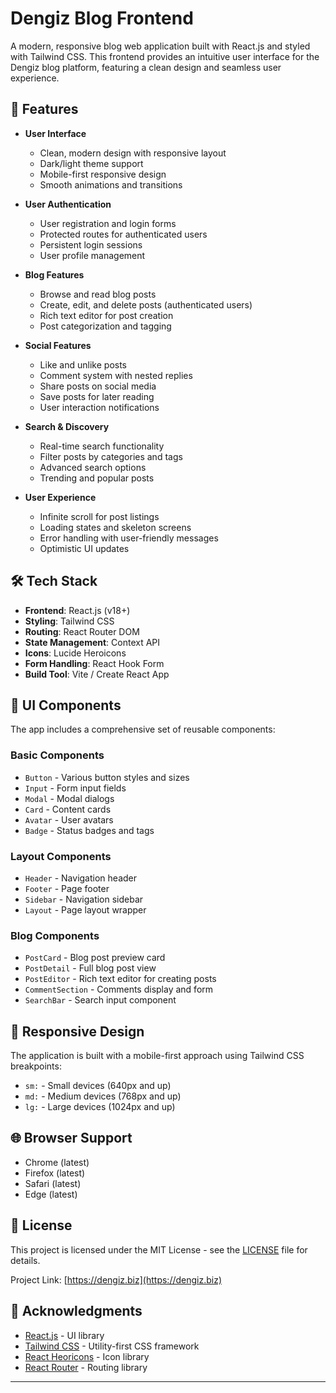 # Dengiz Blog Frontend

A modern, responsive blog web application built with React.js and styled with Tailwind CSS. This frontend provides an intuitive user interface for the Dengiz blog platform, featuring a clean design and seamless user experience.

## 🚀 Features

- **User Interface**
  - Clean, modern design with responsive layout
  - Dark/light theme support
  - Mobile-first responsive design
  - Smooth animations and transitions

- **User Authentication**
  - User registration and login forms
  - Protected routes for authenticated users
  - Persistent login sessions
  - User profile management

- **Blog Features**
  - Browse and read blog posts
  - Create, edit, and delete posts (authenticated users)
  - Rich text editor for post creation
  - Post categorization and tagging

- **Social Features**
  - Like and unlike posts
  - Comment system with nested replies
  - Share posts on social media
  - Save posts for later reading
  - User interaction notifications

- **Search & Discovery**
  - Real-time search functionality
  - Filter posts by categories and tags
  - Advanced search options
  - Trending and popular posts

- **User Experience**
  - Infinite scroll for post listings
  - Loading states and skeleton screens
  - Error handling with user-friendly messages
  - Optimistic UI updates

## 🛠️ Tech Stack

- **Frontend**: React.js (v18+)
- **Styling**: Tailwind CSS
- **Routing**: React Router DOM
- **State Management**: Context API 
- **Icons**: Lucide Heroicons
- **Form Handling**: React Hook Form
- **Build Tool**: Vite / Create React App

## 🎨 UI Components

The app includes a comprehensive set of reusable components:

### Basic Components
- `Button` - Various button styles and sizes
- `Input` - Form input fields
- `Modal` - Modal dialogs
- `Card` - Content cards
- `Avatar` - User avatars
- `Badge` - Status badges and tags

### Layout Components
- `Header` - Navigation header
- `Footer` - Page footer
- `Sidebar` - Navigation sidebar
- `Layout` - Page layout wrapper

### Blog Components
- `PostCard` - Blog post preview card
- `PostDetail` - Full blog post view
- `PostEditor` - Rich text editor for creating posts
- `CommentSection` - Comments display and form
- `SearchBar` - Search input component

## 📱 Responsive Design

The application is built with a mobile-first approach using Tailwind CSS breakpoints:

- `sm:` - Small devices (640px and up)
- `md:` - Medium devices (768px and up)
- `lg:` - Large devices (1024px and up)

## 🌐 Browser Support

- Chrome (latest)
- Firefox (latest)
- Safari (latest)
- Edge (latest)

  
## 📄 License

This project is licensed under the MIT License - see the [LICENSE](LICENSE) file for details.


Project Link: [https://dengiz.biz](https://dengiz.biz)

## 🙏 Acknowledgments

- [React.js](https://reactjs.org/) - UI library
- [Tailwind CSS](https://tailwindcss.com/) - Utility-first CSS framework
- [React Heoricons](https://heroicons.dev/) - Icon library
- [React Router](https://reactrouter.com/) - Routing library

-  ---
